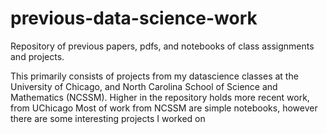# previous-data-science-work
Repository of previous papers, pdfs, and notebooks of class assignments and projects.

This primarily consists of projects from my datascience classes at the University of Chicago, and North Carolina School of Science and Mathematics (NCSSM). 
Higher in the repository holds more recent work, from UChicago 
Most of work from NCSSM are simple notebooks, however there are some interesting projects I worked on

